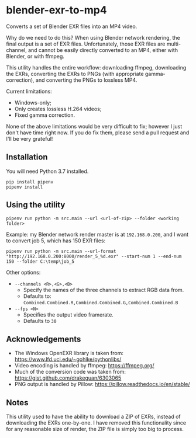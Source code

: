 # blender-exr-to-mp4

Converts a set of Blender EXR files into an MP4 video.

Why do we need to do this? When using Blender network rendering, the final output is a set of EXR files.
Unfortunately, those EXR files are multi-channel, and cannot be easily directly converted to an MP4,
either with Blender, or with ffmpeg.

This utility handles the entire workflow: downloading ffmpeg, downloading the EXRs,
converting the EXRs to PNGs (with appropriate gamma-correction), and converting the PNGs to lossless MP4.

Current limitations:

* Windows-only;
* Only creates lossless H.264 videos;
* Fixed gamma correction.

None of the above limitations would be very difficult to fix; however I just don't have time right now.
If you do fix them, please send a pull request and I'll be very grateful!



## Installation

You will need Python 3.7 installed.

```
pip install pipenv
pipenv install
```


## Using the utility

```
pipenv run python -m src.main --url <url-of-zip> --folder <working folder>
```

Example: my Blender network render master is at `192.168.0.200`, and I want to convert job 5, which has 150 EXR files:

```
pipenv run python -m src.main --url-format "http://192.168.0.200:8000/render_5_%d.exr" --start-num 1 --end-num 150 --folder C:\temp\job_5
```

Other options:

* `--channels <R>,<G>,<B>`
  * Specify the names of the three channels to extract RGB data from.
  * Defaults to: `Combined.Combined.R,Combined.Combined.G,Combined.Combined.B`
* `--fps <N>`
  * Specifies the output video framerate.
  * Defaults to `30`


## Acknowledgements

* The Windows OpenEXR library is taken from: https://www.lfd.uci.edu/~gohlke/pythonlibs/
* Video encoding is handled by ffmpeg: https://ffmpeg.org/
* Much of the conversion code was taken from: https://gist.github.com/drakeguan/6303065
* PNG output is handled by Pillow: https://pillow.readthedocs.io/en/stable/


## Notes

This utility used to have the ability to download a ZIP of EXRs, instead of downloading the EXRs one-by-one.
I have removed this functionality since for any reasonable size of render, the ZIP file is simply too big to process.
